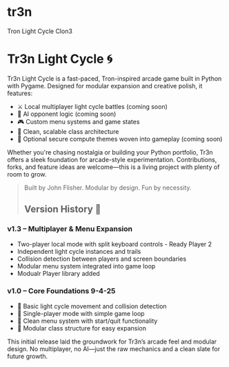 # tr3n
Tron Light Cycle Clon3

# Tr3n Light Cycle 🌀

Tr3n Light Cycle is a fast-paced, Tron-inspired arcade game built in Python with Pygame. Designed for modular expansion and creative polish, it features:

- ⚔️ Local multiplayer light cycle battles (coming soon)
- 🧠 AI opponent logic (coming soon)
- 🎮 Custom menu systems and game states
- 🧩 Clean, scalable class architecture
- 🔐 Optional secure compute themes woven into gameplay (coming soon)

Whether you're chasing nostalgia or building your Python portfolio, Tr3n offers a sleek foundation for arcade-style experimentation. Contributions, forks, and feature ideas are welcome—this is a living project with plenty of room to grow.

> Built by John Flisher. Modular by design. Fun by necessity.
>
> ## Version History 📜
>
 ### v1.3 – Multiplayer & Menu Expansion
- Two-player local mode with split keyboard controls - Ready Player 2
- Independent light cycle instances and trails
- Collision detection between players and screen boundaries
- Modular menu system integrated into game loop
- Modualr Player library added


### v1.0 – Core Foundations 9-4-25
- 🚀 Basic light cycle movement and collision detection
- 🧱 Single-player mode with simple game loop
- 🧼 Clean menu system with start/quit functionality
- 🧪 Modular class structure for easy expansion

This initial release laid the groundwork for Tr3n’s arcade feel and modular design. No multiplayer, no AI—just the raw mechanics and a clean slate for future growth.
